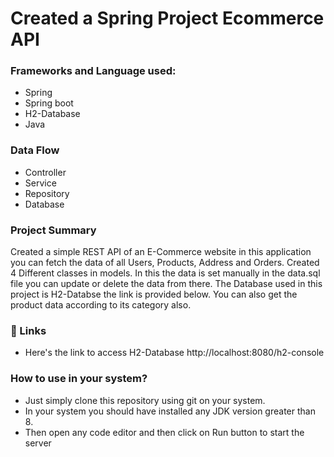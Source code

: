 # Created a Spring Project Ecommerce API

### Frameworks and Language used:
 - Spring
 - Spring boot
 - H2-Database
 - Java

 ### Data Flow
 - Controller
 - Service
 - Repository
 - Database

### Project Summary
Created a simple REST API of an E-Commerce website in this application you can fetch the data of all Users, Products, Address and Orders. Created 4 Different classes in models. In this the data is set manually in the data.sql file you can update or delete the data from there. The Database used in this project is H2-Databse the link is provided below. You can also get the product data according to its category also.
### 🔗 Links
- Here's the link to access H2-Database 
http://localhost:8080/h2-console

### How to use in your system?
 - Just simply clone this repository using git on your system.
 - In your system you should have installed any JDK version     greater than 8.
 - Then open any code editor and then click on Run button to start the server
